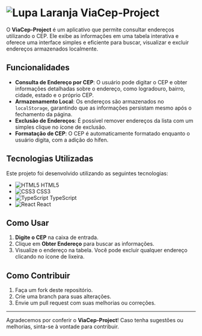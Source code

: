 # ![Lupa Laranja](https://img.icons8.com/ios-filled/40/FFA500/search.png) ViaCep-Project

O **ViaCep-Project** é um aplicativo que permite consultar endereços utilizando o CEP. Ele exibe as informações em uma tabela interativa e oferece uma interface simples e eficiente para buscar, visualizar e excluir endereços armazenados localmente.

## Funcionalidades

- **Consulta de Endereço por CEP**: O usuário pode digitar o CEP e obter informações detalhadas sobre o endereço, como logradouro, bairro, cidade, estado e o próprio CEP.
- **Armazenamento Local**: Os endereços são armazenados no `localStorage`, garantindo que as informações persistam mesmo após o fechamento da página.
- **Exclusão de Endereços**: É possível remover endereços da lista com um simples clique no ícone de exclusão.
- **Formatação de CEP**: O CEP é automaticamente formatado enquanto o usuário digita, com a adição do hífen.

## Tecnologias Utilizadas

Este projeto foi desenvolvido utilizando as seguintes tecnologias:

- ![HTML5](https://img.icons8.com/color/20/000000/html-5.png) HTML5
- ![CSS3](https://img.icons8.com/color/20/000000/css3.png) CSS3
- ![TypeScript](https://img.icons8.com/color/20/000000/typescript.png) TypeScript
- ![React](https://img.icons8.com/color/20/000000/react-native.png) React

## Como Usar

1. **Digite o CEP** na caixa de entrada.
2. Clique em **Obter Endereço** para buscar as informações.
3. Visualize o endereço na tabela. Você pode excluir qualquer endereço clicando no ícone de lixeira.

## Como Contribuir

1. Faça um fork deste repositório.
2. Crie uma branch para suas alterações.
3. Envie um pull request com suas melhorias ou correções.

---

Agradecemos por conferir o **ViaCep-Project**! Caso tenha sugestões ou melhorias, sinta-se à vontade para contribuir.




